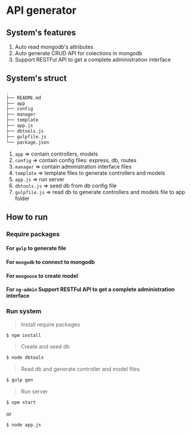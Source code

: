 # API generator

## System's features

1. Auto read mongodb's attributes
2. Auto generate CRUD API for colections in mongodb 
3. Support RESTFul API to get a complete administration interface


## System's struct

```bash
.
├── README.md
├── app
├── config
├── manager
├── template
├── app.js
├── dbtools.js   
├── gulpfile.js
└── package.json
```

1. `app`          => contain controllers, models
2. `config`       => contain config files: express, db, routes
3. `manager`    => contain administration interface files 
4. `template`      => template files to generate controllers and models
5. `app.js`       => run server
6. `dbtools.js`        => seed db from db config file
7. `gulpfile.js`  => read db to generate controllers and models file to app folder


## How to run

### Require packages

#### For `gulp` to generate file
#### For `mongodb` to connect to mongodb
#### For `mongoose` to create model
#### For `ng-admin` Support RESTFul API to get a complete administration interface


### Run system



> Install require packages

```bash
$ npm install
```
> Create and seed db

```bash
$ node dbtools
```

> Read db and generate controller and model files

```bash
$ gulp gen
```

>  Run server

```bash
$ npm start
```
or
```bash
$ node app.js
```
